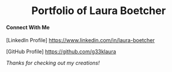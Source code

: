 <h1 align="center">Portfolio of Laura Boetcher</h1>

<!-- ## Web Applications
<!-- make TOC here? -->

<!-- In order of recently updated

### ClickyTime

* Repo <>
* Deployed <>

### word-gen3000 (in progress)

### GiphyGrabber

* Repo <https://github.com/g33klaura/GiphyGrabber>
* Deployed <https://g33klaura.github.io/GiphyGrabber/> -->

#### Connect With Me

[LinkedIn Profile] <https://www.linkedin.com/in/laura-boetcher>

[GitHub Profile] <https://github.com/g33klaura>

*Thanks for checking out my creations!*